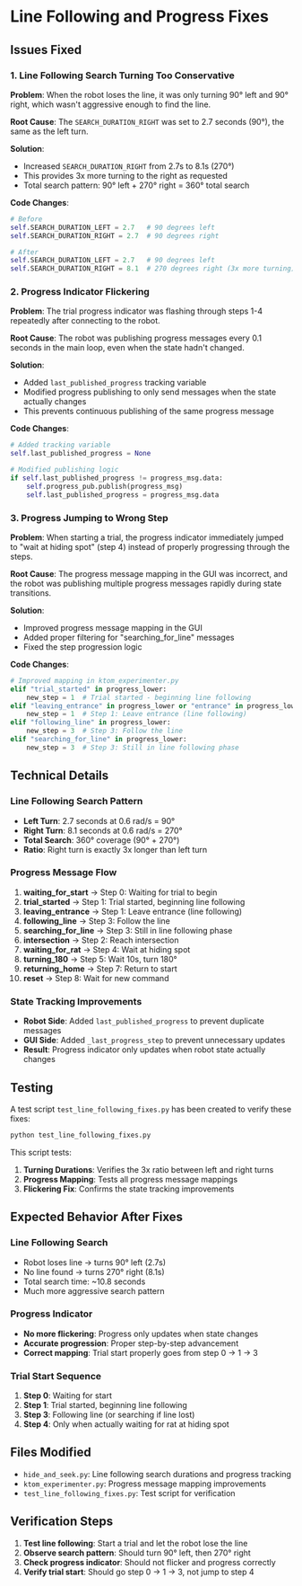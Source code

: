 # Line Following and Progress Fixes

## Issues Fixed

### 1. Line Following Search Turning Too Conservative
**Problem**: When the robot loses the line, it was only turning 90° left and 90° right, which wasn't aggressive enough to find the line.

**Root Cause**: The `SEARCH_DURATION_RIGHT` was set to 2.7 seconds (90°), the same as the left turn.

**Solution**: 
- Increased `SEARCH_DURATION_RIGHT` from 2.7s to 8.1s (270°)
- This provides 3x more turning to the right as requested
- Total search pattern: 90° left + 270° right = 360° total search

**Code Changes**:
```python
# Before
self.SEARCH_DURATION_LEFT = 2.7   # 90 degrees left
self.SEARCH_DURATION_RIGHT = 2.7  # 90 degrees right

# After  
self.SEARCH_DURATION_LEFT = 2.7   # 90 degrees left
self.SEARCH_DURATION_RIGHT = 8.1  # 270 degrees right (3x more turning)
```

### 2. Progress Indicator Flickering
**Problem**: The trial progress indicator was flashing through steps 1-4 repeatedly after connecting to the robot.

**Root Cause**: The robot was publishing progress messages every 0.1 seconds in the main loop, even when the state hadn't changed.

**Solution**: 
- Added `last_published_progress` tracking variable
- Modified progress publishing to only send messages when the state actually changes
- This prevents continuous publishing of the same progress message

**Code Changes**:
```python
# Added tracking variable
self.last_published_progress = None

# Modified publishing logic
if self.last_published_progress != progress_msg.data:
    self.progress_pub.publish(progress_msg)
    self.last_published_progress = progress_msg.data
```

### 3. Progress Jumping to Wrong Step
**Problem**: When starting a trial, the progress indicator immediately jumped to "wait at hiding spot" (step 4) instead of properly progressing through the steps.

**Root Cause**: The progress message mapping in the GUI was incorrect, and the robot was publishing multiple progress messages rapidly during state transitions.

**Solution**: 
- Improved progress message mapping in the GUI
- Added proper filtering for "searching_for_line" messages
- Fixed the step progression logic

**Code Changes**:
```python
# Improved mapping in ktom_experimenter.py
elif "trial_started" in progress_lower:
    new_step = 1  # Trial started - beginning line following
elif "leaving_entrance" in progress_lower or "entrance" in progress_lower:
    new_step = 1  # Step 1: Leave entrance (line following)
elif "following_line" in progress_lower:
    new_step = 3  # Step 3: Follow the line
elif "searching_for_line" in progress_lower:
    new_step = 3  # Step 3: Still in line following phase
```

## Technical Details

### Line Following Search Pattern
- **Left Turn**: 2.7 seconds at 0.6 rad/s = 90°
- **Right Turn**: 8.1 seconds at 0.6 rad/s = 270°
- **Total Search**: 360° coverage (90° + 270°)
- **Ratio**: Right turn is exactly 3x longer than left turn

### Progress Message Flow
1. **waiting_for_start** → Step 0: Waiting for trial to begin
2. **trial_started** → Step 1: Trial started, beginning line following
3. **leaving_entrance** → Step 1: Leave entrance (line following)
4. **following_line** → Step 3: Follow the line
5. **searching_for_line** → Step 3: Still in line following phase
6. **intersection** → Step 2: Reach intersection
7. **waiting_for_rat** → Step 4: Wait at hiding spot
8. **turning_180** → Step 5: Wait 10s, turn 180°
9. **returning_home** → Step 7: Return to start
10. **reset** → Step 8: Wait for new command

### State Tracking Improvements
- **Robot Side**: Added `last_published_progress` to prevent duplicate messages
- **GUI Side**: Added `_last_progress_step` to prevent unnecessary updates
- **Result**: Progress indicator only updates when robot state actually changes

## Testing

A test script `test_line_following_fixes.py` has been created to verify these fixes:

```bash
python test_line_following_fixes.py
```

This script tests:
1. **Turning Durations**: Verifies the 3x ratio between left and right turns
2. **Progress Mapping**: Tests all progress message mappings
3. **Flickering Fix**: Confirms the state tracking improvements

## Expected Behavior After Fixes

### Line Following Search
- Robot loses line → turns 90° left (2.7s)
- No line found → turns 270° right (8.1s) 
- Total search time: ~10.8 seconds
- Much more aggressive search pattern

### Progress Indicator
- **No more flickering**: Progress only updates when state changes
- **Accurate progression**: Proper step-by-step advancement
- **Correct mapping**: Trial start properly goes from step 0 → 1 → 3

### Trial Start Sequence
1. **Step 0**: Waiting for start
2. **Step 1**: Trial started, beginning line following
3. **Step 3**: Following line (or searching if line lost)
4. **Step 4**: Only when actually waiting for rat at hiding spot

## Files Modified

- `hide_and_seek.py`: Line following search durations and progress tracking
- `ktom_experimenter.py`: Progress message mapping improvements
- `test_line_following_fixes.py`: Test script for verification

## Verification Steps

1. **Test line following**: Start a trial and let the robot lose the line
2. **Observe search pattern**: Should turn 90° left, then 270° right
3. **Check progress indicator**: Should not flicker and progress correctly
4. **Verify trial start**: Should go step 0 → 1 → 3, not jump to step 4

